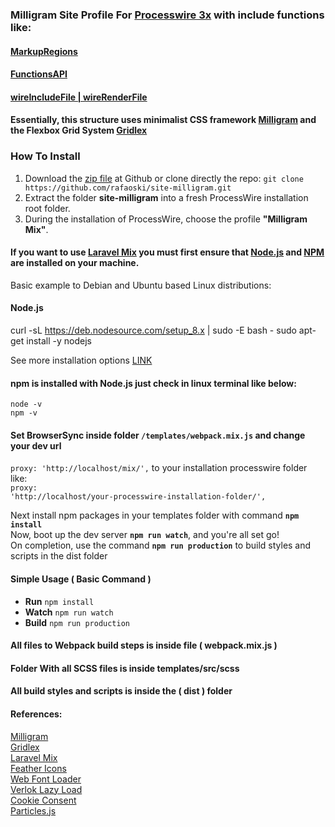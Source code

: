 ### Milligram Site Profile For [Processwire 3x](https://processwire.com/) with include functions like:
#### [MarkupRegions](https://processwire.com/blog/posts/processwire-3.0.49-introduces-a-new-template-file-strategy/)
#### [FunctionsAPI](https://processwire.com/blog/posts/processwire-3.0.39-core-updates/)  
#### [wireIncludeFile | wireRenderFile](https://processwire.com/blog/posts/processwire-2.5.2/)  

#### Essentially, this structure uses minimalist CSS framework [Milligram](https://milligram.io/) and the Flexbox Grid System [Gridlex](https://gridlex.devlint.fr/)

### How To Install
1. Download the [zip file](https://github.com/rafaoski/site-milligram/archive/master.zip) at Github or clone directly the repo: ```git clone https://github.com/rafaoski/site-milligram.git```
2. Extract the folder **site-milligram** into a fresh ProcessWire installation root folder.
3. During the installation of ProcessWire, choose the profile **"Milligram Mix"**.

#### If you want to use [Laravel Mix](https://github.com/JeffreyWay/laravel-mix) you must first ensure that [Node.js](https://nodejs.org/en/download/) and [NPM](https://www.npmjs.com/get-npm) are installed on your machine.
Basic example to Debian and Ubuntu based Linux distributions:  
#### Node.js
curl -sL https://deb.nodesource.com/setup_8.x | sudo -E bash -
sudo apt-get install -y nodejs

See more installation options [LINK](https://nodejs.org/en/download/package-manager/)  
#### npm is installed with Node.js just check in linux terminal like below:
<code>node -v</code>  
<code>npm -v</code>

#### Set BrowserSync inside folder <code>/templates/webpack.mix.js</code> and change your dev url  
<code>proxy: 'http://localhost/mix/',</code> to your installation processwire folder like:  
<code>proxy: 'http://localhost/your-processwire-installation-folder/',</code>

Next install npm packages in your templates folder with command <code><b>npm install</b></code>  
Now, boot up the dev server <code><b>npm run watch</b></code>, and you're all set go!  
On completion, use the command <code><b>npm run production</b></code> to build styles and scripts in the dist folder  

#### Simple Usage ( Basic Command ) 
<ul>
<li><b>Run</b> <code>npm install</code></li>
<li><b>Watch</b> <code>npm run watch</code></li>  
<li><b>Build</b> <code>npm run production</code></li>
</ul>

#### All files to Webpack build steps is inside file ( webpack.mix.js )

#### Folder With all SCSS files is inside templates/src/scss

#### All build styles and scripts is inside the ( dist ) folder

#### References: 
[Milligram](https://milligram.io/)  
[Gridlex](https://gridlex.devlint.fr/)  
[Laravel Mix](https://github.com/JeffreyWay/laravel-mix)  
[Feather Icons](https://feathericons.com/)  
[Web Font Loader](https://github.com/typekit/webfontloader)  
[Verlok Lazy Load](https://github.com/verlok/lazyload)  
[Cookie Consent](https://cookieconsent.insites.com/)  
[Particles.js](https://vincentgarreau.com/particles.js/)  